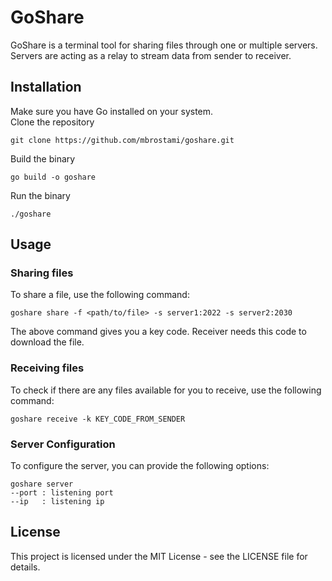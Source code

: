 # GoShare
GoShare is a terminal tool for sharing files through one or multiple servers.  
Servers are acting as a relay to stream data from sender to receiver. 

## Installation
Make sure you have Go installed on your system.  
Clone the repository  
```
git clone https://github.com/mbrostami/goshare.git
```
Build the binary  
```
go build -o goshare
```
Run the binary  
```
./goshare
```

## Usage

### Sharing files
To share a file, use the following command:
```
goshare share -f <path/to/file> -s server1:2022 -s server2:2030 
```
The above command gives you a key code. Receiver needs this code to download the file. 

### Receiving files
To check if there are any files available for you to receive, use the following command:

```
goshare receive -k KEY_CODE_FROM_SENDER
```

### Server Configuration
To configure the server, you can provide the following options:

```
goshare server
--port : listening port 
--ip   : listening ip
```

## License
This project is licensed under the MIT License - see the LICENSE file for details.

